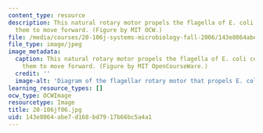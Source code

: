 ```yaml
---
content_type: resource
description: This natural rotary motor propels the flagella of E. coli cells, allowing
  them to move forward. (Figure by MIT OCW.)
file: /media/courses/20-106j-systems-microbiology-fall-2006/143e8064abe7d168bd7917b66bc5a4a1_20-106jf06.jpg
file_type: image/jpeg
image_metadata:
  caption: This natural rotary motor propels the flagella of E. coli cells, allowing
    them to move forward. (Figure by MIT OpenCourseWare.)
  credit: ''
  image-alt: 'Diagram of the flagellar rotary motor that propels E. coli. '
learning_resource_types: []
ocw_type: OCWImage
resourcetype: Image
title: 20-106jf06.jpg
uid: 143e8064-abe7-d168-bd79-17b66bc5a4a1
---
```

